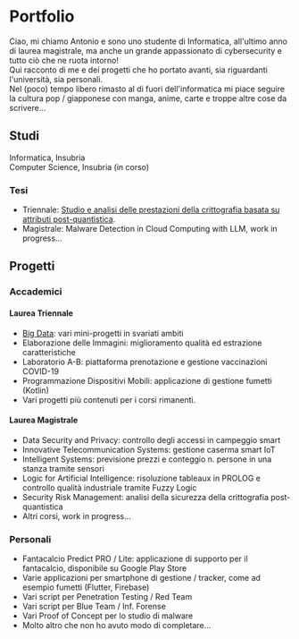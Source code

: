 # Portfolio
Ciao, mi chiamo Antonio e sono uno studente di Informatica, all'ultimo anno di laurea magistrale, ma anche un grande appassionato di cybersecurity e tutto ciò che ne ruota intorno!  
Qui racconto di me e dei progetti che ho portato avanti, sia riguardanti l'università, sia personali.  
Nel (poco) tempo libero rimasto al di fuori dell'informatica mi piace seguire la cultura pop / giapponese con manga, anime, carte e troppe altre cose da scrivere...

## Studi
Informatica, Insubria  
Computer Science, Insubria (in corso)

### Tesi
- Triennale: [Studio e analisi delle prestazioni della crittografia basata su attributi post-quantistica](./pages/post-quantum.md).
- Magistrale: Malware Detection in Cloud Computing with LLM, work in progress...

## Progetti

### Accademici
#### Laurea Triennale
- [Big Data](./pages/bigdata.md): vari mini-progetti in svariati ambiti
- Elaborazione delle Immagini: miglioramento qualità ed estrazione caratteristiche
- Laboratorio A-B: piattaforma prenotazione e gestione vaccinazioni COVID-19
- Programmazione Dispositivi Mobili: applicazione di gestione fumetti (Kotlin)
- Vari progetti più contenuti per i corsi rimanenti.

#### Laurea Magistrale
- Data Security and Privacy: controllo degli accessi in campeggio smart
- Innovative Telecommunication Systems: gestione caserma smart IoT
- Intelligent Systems: previsione prezzi e conteggio n. persone in una stanza tramite sensori
- Logic for Artificial Intelligence: risoluzione tableaux in PROLOG e controllo qualità industriale tramite Fuzzy Logic
- Security Risk Management: analisi della sicurezza della crittografia post-quantistica
- Altri corsi, work in progress...

### Personali
- Fantacalcio Predict PRO / Lite: applicazione di supporto per il fantacalcio, disponibile su Google Play Store
- Varie applicazioni per smartphone di gestione / tracker, come ad esempio fumetti (Flutter, Firebase)
- Vari script per Penetration Testing / Red Team
- Vari script per Blue Team / Inf. Forense
- Vari Proof of Concept per lo studio di malware
- Molto altro che non ho avuto modo di completare...
